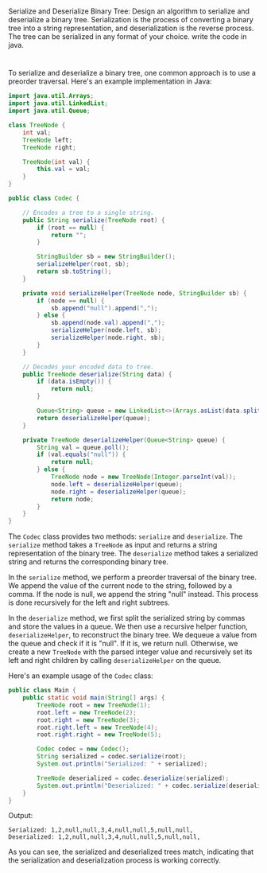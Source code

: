 #
Serialize and Deserialize Binary Tree: Design an algorithm to serialize and deserialize a binary tree. Serialization is the process of converting a binary tree into a string representation, and deserialization is the reverse process. The tree can be serialized in any format of your choice. write the code in java.
#

To serialize and deserialize a binary tree, one common approach is to use a preorder traversal. Here's an example implementation in Java:

```java
import java.util.Arrays;
import java.util.LinkedList;
import java.util.Queue;

class TreeNode {
    int val;
    TreeNode left;
    TreeNode right;

    TreeNode(int val) {
        this.val = val;
    }
}

public class Codec {

    // Encodes a tree to a single string.
    public String serialize(TreeNode root) {
        if (root == null) {
            return "";
        }

        StringBuilder sb = new StringBuilder();
        serializeHelper(root, sb);
        return sb.toString();
    }

    private void serializeHelper(TreeNode node, StringBuilder sb) {
        if (node == null) {
            sb.append("null").append(",");
        } else {
            sb.append(node.val).append(",");
            serializeHelper(node.left, sb);
            serializeHelper(node.right, sb);
        }
    }

    // Decodes your encoded data to tree.
    public TreeNode deserialize(String data) {
        if (data.isEmpty()) {
            return null;
        }

        Queue<String> queue = new LinkedList<>(Arrays.asList(data.split(",")));
        return deserializeHelper(queue);
    }

    private TreeNode deserializeHelper(Queue<String> queue) {
        String val = queue.poll();
        if (val.equals("null")) {
            return null;
        } else {
            TreeNode node = new TreeNode(Integer.parseInt(val));
            node.left = deserializeHelper(queue);
            node.right = deserializeHelper(queue);
            return node;
        }
    }
}
```

The `Codec` class provides two methods: `serialize` and `deserialize`. The `serialize` method takes a `TreeNode` as input and returns a string representation of the binary tree. The `deserialize` method takes a serialized string and returns the corresponding binary tree.

In the `serialize` method, we perform a preorder traversal of the binary tree. We append the value of the current node to the string, followed by a comma. If the node is null, we append the string "null" instead. This process is done recursively for the left and right subtrees.

In the `deserialize` method, we first split the serialized string by commas and store the values in a queue. We then use a recursive helper function, `deserializeHelper`, to reconstruct the binary tree. We dequeue a value from the queue and check if it is "null". If it is, we return null. Otherwise, we create a new `TreeNode` with the parsed integer value and recursively set its left and right children by calling `deserializeHelper` on the queue.

Here's an example usage of the `Codec` class:

```java
public class Main {
    public static void main(String[] args) {
        TreeNode root = new TreeNode(1);
        root.left = new TreeNode(2);
        root.right = new TreeNode(3);
        root.right.left = new TreeNode(4);
        root.right.right = new TreeNode(5);

        Codec codec = new Codec();
        String serialized = codec.serialize(root);
        System.out.println("Serialized: " + serialized);

        TreeNode deserialized = codec.deserialize(serialized);
        System.out.println("Deserialized: " + codec.serialize(deserialized));
    }
}
```

Output:
```
Serialized: 1,2,null,null,3,4,null,null,5,null,null,
Deserialized: 1,2,null,null,3,4,null,null,5,null,null,
```

As you can see, the serialized and deserialized trees match, indicating that the serialization and deserialization process is working correctly.
